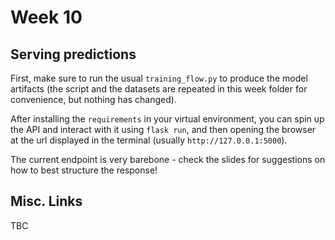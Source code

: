 # Week 10

## Serving predictions

First, make sure to run the usual `training_flow.py` to produce the model artifacts (the script and the datasets are repeated in this week folder for convenience, but nothing has changed).

After installing the `requirements` in your virtual environment, you can spin up the API and interact with it using `flask run`, and then opening the browser at the url displayed in the terminal (usually `http://127.0.0.1:5000`).

The current endpoint is very barebone - check the slides for suggestions on how to best structure the response!

## Misc. Links

TBC